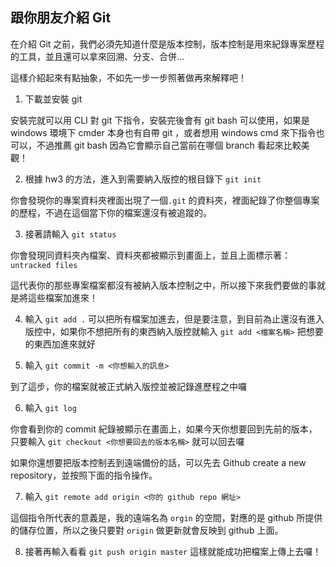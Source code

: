 ## 跟你朋友介紹 Git

在介紹 Git 之前，我們必須先知道什麼是版本控制，版本控制是用來紀錄專案歷程的工具，並且還可以拿來回溯、分支、合併...

這樣介紹起來有點抽象，不如先一步一步照著做再來解釋吧！

1. 下載並安裝 git

安裝完就可以用 CLI 對 git 下指令，安裝完後會有 git bash 可以使用，如果是 windows 環境下 cmder 本身也有自帶 git ，或者想用 windows cmd 來下指令也可以，不過推薦 git bash 因為它會顯示自己當前在哪個 branch 看起來比較美觀！

2. 根據 hw3 的方法，進入到需要納入版控的根目錄下 `git init`

你會發現你的專案資料夾裡面出現了一個`.git` 的資料夾，裡面紀錄了你整個專案的歷程，不過在這個當下你的檔案還沒有被追蹤的。

3. 接著請輸入 `git status`

你會發現同資料夾內檔案、資料夾都被顯示到畫面上，並且上面標示著：
`untracked files`

這代表你的那些專案檔案都沒有被納入版本控制之中，所以接下來我們要做的事就是將這些檔案加進來！

4. 輸入 `git add .` 可以把所有檔案加進去，但是要注意，到目前為止還沒有進入版控中，如果你不想把所有的東西納入版控就輸入 `git add <檔案名稱>` 把想要的東西加進來就好

5. 輸入 `git commit -m <你想輸入的訊息>`

到了這步，你的檔案就被正式納入版控並被記錄進歷程之中囉

6. 輸入 `git log`

你會看到你的 commit 紀錄被顯示在畫面上，如果今天你想要回到先前的版本，只要輸入 `git checkout <你想要回去的版本名稱>` 就可以回去囉

如果你還想要把版本控制丟到遠端備份的話，可以先去 Github create a new repository，並按照下面的指令操作。

7. 輸入 `git remote add origin <你的 github repo 網址>`

這個指令所代表的意義是，我的遠端名為 `orgin` 的空間，對應的是 github 所提供的儲存位置，所以之後只要對 `origin` 做更新就會反映到 github 上面。

8. 接著再輸入看看 `git push origin master` 這樣就能成功把檔案上傳上去囉！
